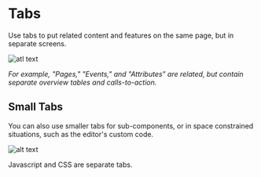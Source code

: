 # Tabs

Use tabs to put related content and features on the same page, but in separate screens.

![atl text](http://design.optimizely.com/assets/img/design-patterns/product/tabs/tabs-example.png "tabs examples")

*For example, "Pages," "Events," and "Attributes" are related, but contain separate overview tables and calls-to-action.*

## Small Tabs

You can also use smaller tabs for sub-components, or in space constrained situations, such as the editor's custom code.

![alt text](http://design.optimizely.com/assets/img/design-patterns/product/tabs/tabs-example-code.png "small tabs example")

Javascript and CSS are separate tabs.